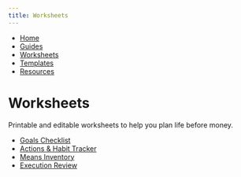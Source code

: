 ```yaml
---
title: Worksheets
---
```


<link rel="stylesheet" href="../style.css">

<nav>
  <ul>
    <li><a href="../index.html">Home</a></li>
    <li><a href="../Guides/">Guides</a></li>
    <li><a href="../Worksheets/">Worksheets</a></li>
    <li><a href="../Templates/">Templates</a></li>
    <li><a href="../Public-Resources/">Resources</a></li>
  </ul>
</nav>

# Worksheets

Printable and editable worksheets to help you plan life before money.

- [Goals Checklist](./Goals_Checklist.html)
- [Actions & Habit Tracker](./Actions_Habit_Tracker.html)
- [Means Inventory](./Means_Inventory.html)
- [Execution Review](./Execution_Review.html)
